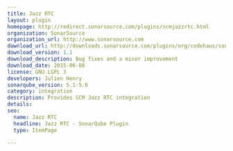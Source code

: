```yaml
---
title: Jazz RTC
layout: plugin
homepage: http://redirect.sonarsource.com/plugins/scmjazzrtc.html
organization: SonarSource
organization_url: http://www.sonarsource.com
download_url: http://downloads.sonarsource.com/plugins/org/codehaus/sonar-plugins/sonar-scm-jazzrtc-plugin/1.1/sonar-scm-jazzrtc-plugin-1.1.jar
download_version: 1.1
download_description: Bug fixes and a minor improvement
download_date: 2015-06-08
license: GNU LGPL 3
developers: Julien Henry
sonarqube_version: 5.1-5.6
category: integration
description: Provides SCM Jazz RTC integration
details: 
seo: 
  name: Jazz RTC
  headline: Jazz RTC - SonarQube Plugin
  type: ItemPage

---
```

